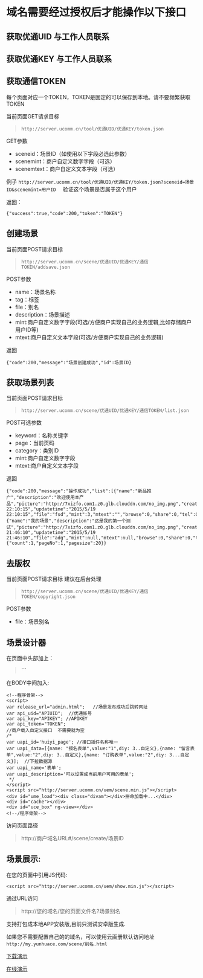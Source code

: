 # 域名需要经过授权后才能操作以下接口 #

## 获取优通UID 与工作人员联系 ##

## 获取优通KEY 与工作人员联系 ##

## **获取通信TOKEN** ##

每个页面对应一个TOKEN，TOKEN是固定的可以保存到本地。请不要频繁获取TOKEN

当前页面GET请求目标  
> `http://server.ucomm.cn/tool/优通UID/优通KEY/token.json`

GET参数
* sceneid：场景ID（如使用以下字段必选此参数）
* scenemint：商户自定义数字字段（可选）
* scenemtext：商户自定义文本字段（可选）
 
例子 `http://server.ucomm.cn/tool/优通UID/优通KEY/token.json?sceneid=场景ID&scenemint=用户ID  `
验证这个场景是否属于这个用户

返回：

    {"success":true,"code":200,"token":"TOKEN"}


## 创建场景 ##

当前页面POST请求目标
> `http://server.ucomm.cn/scene/优通UID/优通KEY/通信TOKEN/addsave.json`

POST参数

* name：场景名称
* tag：标签
* file：别名
* description：场景描述
* mint:商户自定义数字字段(可选/方便商户实现自己的业务逻辑,比如存储商户用户ID等)
* mtext:商户自定义文本字段(可选/方便商户实现自己的业务逻辑)

返回

    {"code":200,"message":"场景创建成功","id":场景ID}

## 获取场景列表 ##

当前页面POST请求目标
> `http://server.ucomm.cn/scene/优通UID/优通KEY/通信TOKEN/list.json`

POST可选参数

* keyword：名称关键字
* page：当前页码
* category：类别ID
* mint:商户自定义数字字段
* mtext:商户自定义文本字段

返回

    {"code":200,"message":"操作成功","list":[{"name":"新品推广","description":"欢迎使用本产品","picture":"http://7xizfo.com1.z0.glb.clouddn.com/no_img.png","creationtime":"2015/5/19 22:10:15","updatetime":"2015/5/19 22:10:15","file":"fsd","mint":3,"mtext":"","browse":0,"share":0,"tel":0,"copyright":"0"},{"name":"我的场景","description":"这是我的第一个测试","picture":"http://7xizfo.com1.z0.glb.clouddn.com/no_img.png","creationtime":"2015/5/19 21:46:10","updatetime":"2015/5/19 21:46:10","file":"adg","mint":null,"mtext":null,"browse":0,"share":0,"tel":0,"copyright":"0"}],"page":{"count":1,"pageNo":1,"pagesize":20}}

## 去版权 ##

当前页面POST请求目标  建议在后台处理
> `http://server.ucomm.cn/scene/优通UID/优通KEY/通信TOKEN/copyright.json`

POST参数

* file：场景别名

## 场景设计器 ##

在页面中头部加上：

>  `<html lang="en" ng-app="app" ng-controller="AppCtrl">``

在BODY中间加入:


    <!--程序骨架-->
    <script>
    var release_url="admin.html";   //场景发布成功后跳转网址
    var api_uid="APIUID";  //优通帐号
    var api_key="APIKEY"; //APIKEY
    var api_token="TOKEN";
    //商户载入自定义接口  不需要就为空
    /* 
    var uapi_id='huiyi_page'; //接口插件名称唯一
    var uapi_data=[{name: "报名表单",value:"1",diy: 3..自定义},{name: "留言表单",value:"2",diy: 3..自定义},{name: "订购表单",value:"2",diy: 3...自定义}];  //下拉数据源
    var uapi_name='表单';
    var uapi_description='可以设置成当前用户可用的表单';
     */
    </script>
    <script src="http://server.ucomm.cn/uem/scene.min.js"></script>
    <div id="ume_load"><div class="divam"></div>拼命加载中...</div>
    <div id="cache"></div>
    <div id="uce_box" ng-view></div>
    <!--/程序骨架-->

访问页面路径

> http://商户域名URL#/scene/create/场景ID
    

## 场景展示: ##


在您的页面中引用JS代码:

    <script src="http://server.ucomm.cn/uem/show.min.js"></script>

通过URL访问 

> http://您的域名/您的页面文件名?场景别名

支持打包成本地APP安装版,目前只测试安卓版生成.

如果您不需要配置自己的的域名，可以使用云画册默认访问地址  `http://my.yunhuace.com/scene/别名.html`

[下载演示](http://server.ucomm.cn/scene_demo.rar)

[在线演示](http://server.ucomm.cn/scene_demo/admin.html)
